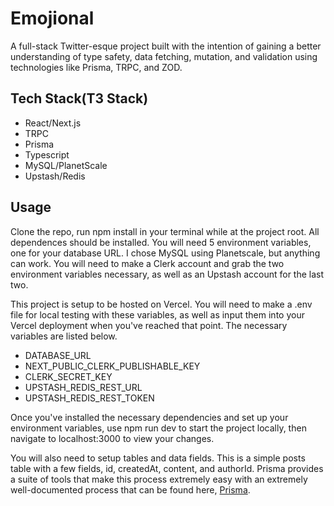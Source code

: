 # Emojional

A full-stack Twitter-esque project built with the intention of gaining a better understanding of type safety, data fetching, mutation, and validation using technologies like Prisma, TRPC, and ZOD. 

## Tech Stack(T3 Stack)
<ul>
<li>React/Next.js</li>
<li>TRPC</li>
<li>Prisma</li>
<li>Typescript</li>
<li>MySQL/PlanetScale</li>
<li>Upstash/Redis</li>
</ul>

## Usage

Clone the repo, run npm install in your terminal while at the project root. All dependences should be installed. 
You will need 5 environment variables, one for your database URL. I chose MySQL using Planetscale, but anything can work. 
You will need to make a Clerk account and grab the two environment variables necessary, as well as an Upstash account for the last two. 

This project is setup to be hosted on Vercel. You will need to make a .env file for local testing with these variables, as well as input them into 
your Vercel deployment when you've reached that point. The necessary variables are listed below.

<ul>
<li>DATABASE_URL</li>
<li>NEXT_PUBLIC_CLERK_PUBLISHABLE_KEY</li>
<li>CLERK_SECRET_KEY</li>
<li>UPSTASH_REDIS_REST_URL</li>
<li>UPSTASH_REDIS_REST_TOKEN</li>
</ul>

Once you've installed the necessary dependencies and set up your environment variables, use npm run dev to start the project locally, then navigate to localhost:3000 to view your changes. 

You will also need to setup tables and data fields. This is a simple posts table with a few fields, id, createdAt, content, and authorId. Prisma provides a suite of tools that make this process extremely easy with an extremely well-documented process that can be found here, [Prisma](https://www.prisma.io/docs).



